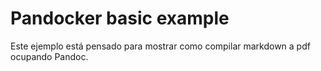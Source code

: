 # Pandocker basic example

Este ejemplo está pensado para mostrar como compilar markdown a pdf ocupando Pandoc.
